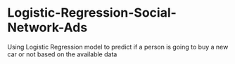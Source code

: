 # Logistic-Regression-Social-Network-Ads
Using Logistic Regression model to predict if a person is going to buy a new car or not based on the available data
